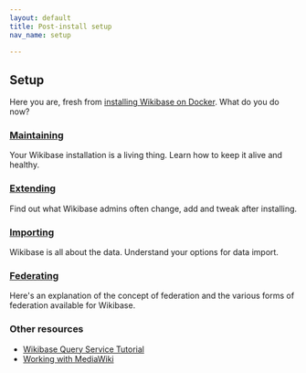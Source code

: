 ```yaml
---
layout: default
title: Post-install setup
nav_name: setup

---
```

## Setup

Here you are, fresh from [installing Wikibase on Docker]({{site.url}}/install). What do you do now?

### [Maintaining]({{site.url}}/maint)

Your Wikibase installation is a living thing. Learn how to keep it alive and healthy.

### [Extending]({{site.url}}/extend)

Find out what Wikibase admins often change, add and tweak after installing.

### [Importing]({{site.url}}/import)

Wikibase is all about the data. Understand your options for data import.

### [Federating]({{site.url}}/fed)

Here's an explanation of the concept of federation and the various forms of federation available for Wikibase.

### Other resources

* [Wikibase Query Service Tutorial](https://wdqs-tutorial.toolforge.org)
* [Working with MediaWiki](https://workingwithmediawiki.com)


